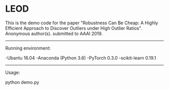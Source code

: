 # LEOD
This is the demo code for the paper "Robustness Can Be Cheap: A Highly Efficient Approach to Discover Outliers under High Outlier Ratios". Anonymous author(s). submitted to AAAI 2019.

---------------------------------------------------
Running environment:

-Ubantu 16.04
-Anaconda (Python 3.6)
-PyTorch 0.3.0
-scikit-learn 0.19.1

---------------------------------------------------
Usage:

python demo.py